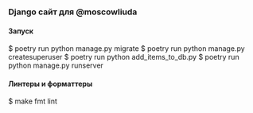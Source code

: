 ### Django сайт для @moscowliuda

#### Запуск
$ poetry run python manage.py migrate
$ poetry run python manage.py createsuperuser
$ poetry run python add_items_to_db.py
$ poetry run python manage.py runserver

#### Линтеры и форматтеры

$ make fmt lint
